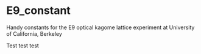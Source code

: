 # E9_constant
Handy constants for the E9 optical kagome lattice experiment at University of California, Berkeley

Test test test
